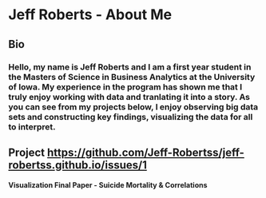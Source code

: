 # Jeff Roberts - About Me

## **Bio**
### Hello, my name is Jeff Roberts and I am a first year student in the Masters of Science in Business Analytics at the University of Iowa. My experience in the program has shown me that I truly enjoy working with data and tranlating it into a story. As you can see from my projects below, I enjoy observing big data sets and constructing key findings, visualizing the data for all to interpret. 



## Project https://github.com/Jeff-Robertss/jeff-robertss.github.io/issues/1 
#### **Visualization Final Paper - Suicide Mortality & Correlations**


